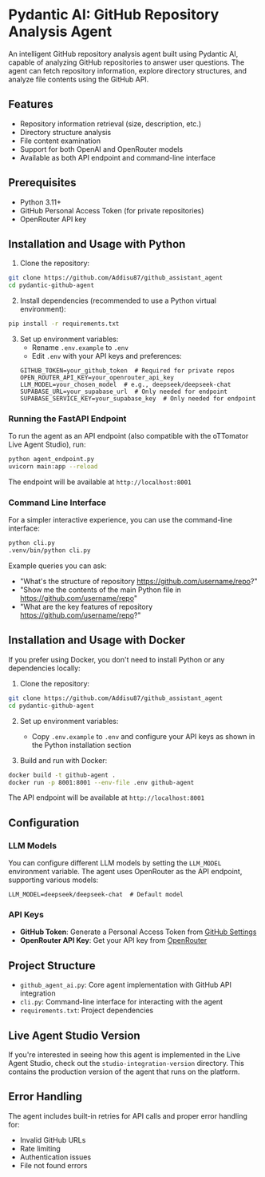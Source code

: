 # Pydantic AI: GitHub Repository Analysis Agent

An intelligent GitHub repository analysis agent built using Pydantic AI, capable of analyzing GitHub repositories to answer user questions. The agent can fetch repository information, explore directory structures, and analyze file contents using the GitHub API.

## Features

- Repository information retrieval (size, description, etc.)
- Directory structure analysis
- File content examination
- Support for both OpenAI and OpenRouter models
- Available as both API endpoint and command-line interface

## Prerequisites

- Python 3.11+
- GitHub Personal Access Token (for private repositories)
- OpenRouter API key

## Installation and Usage with Python

1. Clone the repository:

```bash
git clone https://github.com/Addisu87/github_assistant_agent
cd pydantic-github-agent
```

2. Install dependencies (recommended to use a Python virtual environment):

```bash
pip install -r requirements.txt
```

3. Set up environment variables:
   - Rename `.env.example` to `.env`
   - Edit `.env` with your API keys and preferences:
   ```env
   GITHUB_TOKEN=your_github_token  # Required for private repos
   OPEN_ROUTER_API_KEY=your_openrouter_api_key
   LLM_MODEL=your_chosen_model  # e.g., deepseek/deepseek-chat
   SUPABASE_URL=your_supabase_url  # Only needed for endpoint
   SUPABASE_SERVICE_KEY=your_supabase_key  # Only needed for endpoint
   ```

### Running the FastAPI Endpoint

To run the agent as an API endpoint (also compatible with the oTTomator Live Agent Studio), run:

```bash
python agent_endpoint.py
uvicorn main:app --reload
```

The endpoint will be available at `http://localhost:8001`

### Command Line Interface

For a simpler interactive experience, you can use the command-line interface:

```bash
python cli.py
.venv/bin/python cli.py
```

Example queries you can ask:

- "What's the structure of repository https://github.com/username/repo?"
- "Show me the contents of the main Python file in https://github.com/username/repo"
- "What are the key features of repository https://github.com/username/repo?"

## Installation and Usage with Docker

If you prefer using Docker, you don't need to install Python or any dependencies locally:

1. Clone the repository:

```bash
git clone https://github.com/Addisu87/github_assistant_agent
cd pydantic-github-agent
```

2. Set up environment variables:

   - Copy `.env.example` to `.env` and configure your API keys as shown in the Python installation section

3. Build and run with Docker:

```bash
docker build -t github-agent .
docker run -p 8001:8001 --env-file .env github-agent
```

The API endpoint will be available at `http://localhost:8001`

## Configuration

### LLM Models

You can configure different LLM models by setting the `LLM_MODEL` environment variable. The agent uses OpenRouter as the API endpoint, supporting various models:

```env
LLM_MODEL=deepseek/deepseek-chat  # Default model
```

### API Keys

- **GitHub Token**: Generate a Personal Access Token from [GitHub Settings](https://github.com/settings/tokens)
- **OpenRouter API Key**: Get your API key from [OpenRouter](https://openrouter.ai/)

## Project Structure

- `github_agent_ai.py`: Core agent implementation with GitHub API integration
- `cli.py`: Command-line interface for interacting with the agent
- `requirements.txt`: Project dependencies

## Live Agent Studio Version

If you're interested in seeing how this agent is implemented in the Live Agent Studio, check out the `studio-integration-version` directory. This contains the production version of the agent that runs on the platform.

## Error Handling

The agent includes built-in retries for API calls and proper error handling for:

- Invalid GitHub URLs
- Rate limiting
- Authentication issues
- File not found errors
